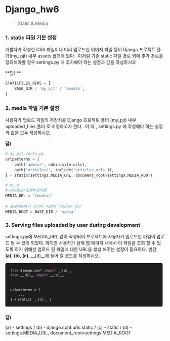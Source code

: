 # Django_hw6

> Static & Media



### 1. static 파일 기본 설정
개발자가 작성한 CSS 파일이나 미리 업로드한 이미지 파일 등이 Django 프로젝트 폴더(my_ pjt) 내부 assets 폴더에 있다 . 이처럼 기존 static 파일 경로 외에 추가 경로를 정의해야할 경우 settings.py 에 추가해야 하는 설정과 값을 작성하시오

**답) **

```python
STATICFILES_DIRS = [
    BASE_DIR / 'my_pjt' / 'assets',
]
```



### 2. media 파일 기본 설정

사용자가 업로드 파일의 저장치를 Django 프로젝트 폴더 (my_pjt) 내부 uploaded_files 폴더 로 지정하고자 한다 . 이 때 , settings.py 에 작성해야 하는 설정과 값을 모두 작성하시오.

**답)**

```python
# my_pjt /urls.py
urlpatterns = [
    path('admin/', admin.site.urls),
    path('articles/', include('articles.urls')),
] + static(settings.MEDIA_URL, document_root=settings.MEDIA_ROOT)
```

```python
# my_p
#~/media/실제파일이름
MEDIA_URL = '/media/'

# 프로젝트에서 미디어 파일이 저장되는 공간
MEDIA_ROOT = BASE_DIR / 'media'
```



### 3. Serving files uploaded by user during development
settings.py에 MEDIA_URL 값이 작성되어 프로젝트에 사용자가 업로드한 파일이 업로드 될 수 있게 되었다. 하지만 사용자가 실제 웹 페이지 내에서 이 파일을 조회 할 수 있도록 하기 위해선 업로드 된 파일에 대한 URL을 생성 해주는 설정이 필요하다. 빈칸 __(a)__, __(b)__, __(c)__, __(d)__에 들어 갈 코드를 작성하시오.

![image-20210318112420808](django_hw6.assets/image-20210318112420808.png)

**답)**

(a) - settings /  (b) - django.conf.urls.static  / (c) - static / (d) - settings.MEDIA_URL, document_root=settings.MEDIA_ROOT